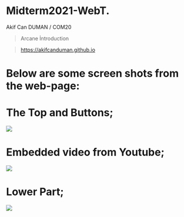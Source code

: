 # Midterm2021-WebT.
Akif Can DUMAN / COM20
>Arcane İntroduction

>https://akifcanduman.github.io

# Below are some screen shots from the web-page:
# The Top and Buttons;

<img src="https://user-images.githubusercontent.com/73740265/141811193-31195a9b-877f-4167-9e5e-0123c1b76673.png">

# Embedded video from Youtube;

<img src="https://user-images.githubusercontent.com/73740265/141811392-2d44cba4-bb1d-4e1b-94ad-e23c28e5a7eb.png">

# Lower Part;
<img src="https://user-images.githubusercontent.com/73740265/141811721-d0473d8c-9d5c-4db6-ad8e-756fb59f59cf.png">
